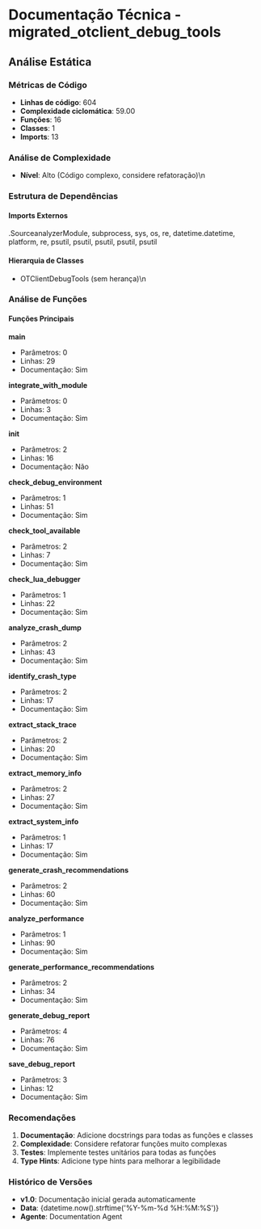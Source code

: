 # Documentação Técnica - migrated_otclient_debug_tools

## Análise Estática

### Métricas de Código
- **Linhas de código**: 604
- **Complexidade ciclomática**: 59.00
- **Funções**: 16
- **Classes**: 1
- **Imports**: 13

### Análise de Complexidade
- **Nível**: Alto (Código complexo, considere refatoração)\n
### Estrutura de Dependências

#### Imports Externos
.SourceanalyzerModule, subprocess, sys, os, re, datetime.datetime, platform, re, psutil, psutil, psutil, psutil, psutil

#### Hierarquia de Classes
- OTClientDebugTools (sem herança)\n
### Análise de Funções

#### Funções Principais
**main**
- Parâmetros: 0
- Linhas: 29
- Documentação: Sim

**integrate_with_module**
- Parâmetros: 0
- Linhas: 3
- Documentação: Sim

**__init__**
- Parâmetros: 2
- Linhas: 16
- Documentação: Não

**check_debug_environment**
- Parâmetros: 1
- Linhas: 51
- Documentação: Sim

**check_tool_available**
- Parâmetros: 2
- Linhas: 7
- Documentação: Sim

**check_lua_debugger**
- Parâmetros: 1
- Linhas: 22
- Documentação: Sim

**analyze_crash_dump**
- Parâmetros: 2
- Linhas: 43
- Documentação: Sim

**identify_crash_type**
- Parâmetros: 2
- Linhas: 17
- Documentação: Sim

**extract_stack_trace**
- Parâmetros: 2
- Linhas: 20
- Documentação: Sim

**extract_memory_info**
- Parâmetros: 2
- Linhas: 27
- Documentação: Sim

**extract_system_info**
- Parâmetros: 1
- Linhas: 17
- Documentação: Sim

**generate_crash_recommendations**
- Parâmetros: 2
- Linhas: 60
- Documentação: Sim

**analyze_performance**
- Parâmetros: 1
- Linhas: 90
- Documentação: Sim

**generate_performance_recommendations**
- Parâmetros: 2
- Linhas: 34
- Documentação: Sim

**generate_debug_report**
- Parâmetros: 4
- Linhas: 76
- Documentação: Sim

**save_debug_report**
- Parâmetros: 3
- Linhas: 12
- Documentação: Sim

### Recomendações

1. **Documentação**: Adicione docstrings para todas as funções e classes
2. **Complexidade**: Considere refatorar funções muito complexas
3. **Testes**: Implemente testes unitários para todas as funções
4. **Type Hints**: Adicione type hints para melhorar a legibilidade

### Histórico de Versões

- **v1.0**: Documentação inicial gerada automaticamente
- **Data**: {datetime.now().strftime('%Y-%m-%d %H:%M:%S')}
- **Agente**: Documentation Agent

